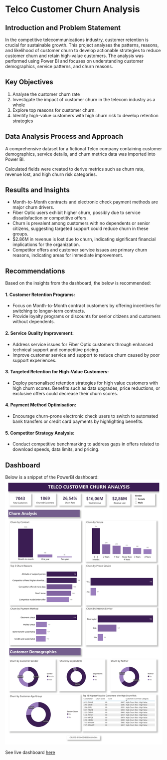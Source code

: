 # Telco Customer Churn Analysis
## Introduction and Problem Statement

In the competitive telecommunications industry, customer retention is crucial for sustainable growth. This project analyses the patterns, reasons, and likelihood of customer churn to develop actionable strategies to reduce customer churn and retain high-value customers. The analysis was performed using Power BI and focuses on understanding customer demographics, service patterns, and churn reasons.

## Key Objectives
1.	Analyse the customer churn rate 
2.	Investigate the impact of customer churn in the telecom industry as a whole
3.	Explore top reasons for customer churn.
4.	Identify high-value customers with high churn risk to develop retention strategies

## Data Analysis Process and Approach
A comprehensive dataset for a fictional Telco company containing customer demographics, service details, and churn metrics data was imported into Power BI.

Calculated fields were created to derive metrics such as churn rate, revenue lost, and high churn risk categories.

## Results and Insights
- Month-to-Month contracts and electronic check payment methods are major churn drivers.
- Fiber Optic users exhibit higher churn, possibly due to service dissatisfaction or competitive offers.
- Churn is prevalent among customers with no dependents or senior citizens, suggesting targeted support could reduce churn in these groups.
- $2.86M in revenue is lost due to churn, indicating significant financial implications for the organization.
- Competitor offers and customer service issues are primary churn reasons, indicating areas for immediate improvement.

## Recommendations
Based on the insights from the dashboard, the below is recommended:

#### 1.	Customer Retention Programs:
- Focus on Month-to-Month contract customers by offering incentives for switching to longer-term contracts.
- Provide loyalty programs or discounts for senior citizens and customers without dependents.
  
#### 2.	Service Quality Improvement:
- Address service issues for Fiber Optic customers through enhanced technical support and competitive pricing.
- Improve customer service and support to reduce churn caused by poor support experiences.
  
#### 3.	Targeted Retention for High-Value Customers:
- Deploy personalised retention strategies for high value customers with high churn scores. Benefits such as data upgrades, price reductions, or exclusive offers could decrease their churn scores.
  
#### 4.	Payment Method Optimisation:
- Encourage churn-prone electronic check users to switch to automated bank transfers or credit card payments by highlighting benefits.
  
#### 5.	Competitor Strategy Analysis:
- Conduct competitive benchmarking to address gaps in offers related to download speeds, data limits, and pricing.

## Dashboard
Below is a snippet of the PowerBI dashboard: 
![](https://github.com/GoldenGoodness/Telco-Data-Analysis/blob/213ec82557ee90fc70ed2f486a63c0e017e2cd58/Telco%20Customer%20Churn%20Analysis%20Dashboard.jpg)

See live dashboard [here](https://app.powerbi.com/groups/me/reports/63bc3076-963c-4745-82aa-c8f412601dc8/2c98a91eb9ceb42ff481?experience=power-bi) 

